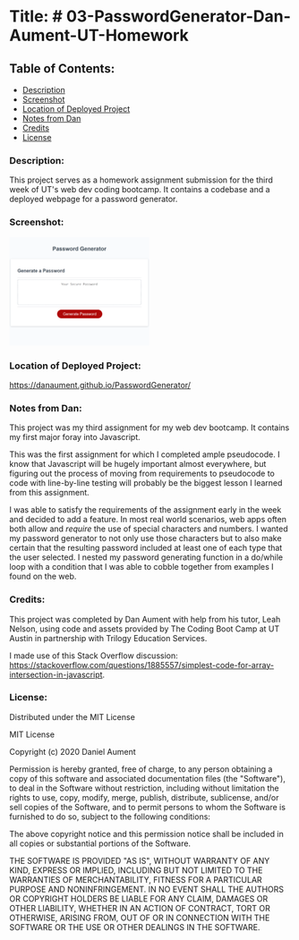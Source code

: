 # Title: # 03-PasswordGenerator-Dan-Aument-UT-Homework

## Table of Contents:
* [Description](#Description)
* [Screenshot](#Screenshot)
* [Location of Deployed Project](#Location)
* [Notes from Dan](#Notes)
* [Credits](#Credits)
* [License](#License)

### <a name="Description">Description:</a>
This project serves as a homework assignment submission for the third week of UT's web dev coding bootcamp.  It contains a codebase and a deployed webpage for a password generator.

### <a name="Screenshot">Screenshot: </a>
<img src="passwordGeneratorScreenshot.png" width="250x" />

### <a name="Location">Location of Deployed Project:</a>
https://danaument.github.io/PasswordGenerator/

### <a name="Notes">Notes from Dan:  </a>

This project was my third assignment for my web dev bootcamp.  It contains my first major foray into Javascript.

This was the first assignment for which I completed ample pseudocode.  I know that Javascript will be hugely important almost everywhere, but figuring out the process of moving from requirements to pseudocode to code with line-by-line testing will probably be the biggest lesson I learned from this assignment.

I was able to satisfy the requirements of the assignment early in the week and decided to add a feature.  In most real world scenarios, web apps often both allow and *require* the use of special characters and numbers.  I wanted my password generator to not only use those characters but to also make certain that the resulting password included at least one of each type that the user selected.  I nested my password generating function in a do/while loop with a condition that I was able to cobble together from examples I found on the web.

### <a name="Credits">Credits: </a>
This project was completed by Dan Aument with help from his tutor, Leah Nelson, using code and assets provided by The Coding Boot Camp at UT Austin in partnership with Trilogy Education Services.  

I made use of this Stack Overflow discussion: https://stackoverflow.com/questions/1885557/simplest-code-for-array-intersection-in-javascript.

### <a name="License">License: </a>

Distributed under the MIT License

MIT License

Copyright (c) 2020 Daniel Aument

Permission is hereby granted, free of charge, to any person obtaining a copy
of this software and associated documentation files (the "Software"), to deal
in the Software without restriction, including without limitation the rights
to use, copy, modify, merge, publish, distribute, sublicense, and/or sell
copies of the Software, and to permit persons to whom the Software is
furnished to do so, subject to the following conditions:

The above copyright notice and this permission notice shall be included in all
copies or substantial portions of the Software.

THE SOFTWARE IS PROVIDED "AS IS", WITHOUT WARRANTY OF ANY KIND, EXPRESS OR
IMPLIED, INCLUDING BUT NOT LIMITED TO THE WARRANTIES OF MERCHANTABILITY,
FITNESS FOR A PARTICULAR PURPOSE AND NONINFRINGEMENT. IN NO EVENT SHALL THE
AUTHORS OR COPYRIGHT HOLDERS BE LIABLE FOR ANY CLAIM, DAMAGES OR OTHER
LIABILITY, WHETHER IN AN ACTION OF CONTRACT, TORT OR OTHERWISE, ARISING FROM,
OUT OF OR IN CONNECTION WITH THE SOFTWARE OR THE USE OR OTHER DEALINGS IN THE
SOFTWARE.
